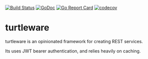 [![Build Status](https://travis-ci.com/kernle32dll/turtleware.svg?branch=master)](https://travis-ci.com/kernle32dll/turtleware)
[![GoDoc](https://godoc.org/github.com/kernle32dll/turtleware?status.svg)](http://godoc.org/github.com/kernle32dll/turtleware)
[![Go Report Card](https://goreportcard.com/badge/github.com/kernle32dll/turtleware)](https://goreportcard.com/report/github.com/kernle32dll/turtleware)
[![codecov](https://codecov.io/gh/kernle32dll/turtleware/branch/master/graph/badge.svg)](https://codecov.io/gh/kernle32dll/turtleware)

# turtleware

turtleware is an opinionated framework for creating REST services.

Its uses JWT bearer authentication, and relies heavily on caching.